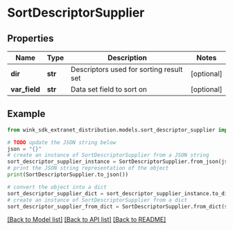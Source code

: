 # SortDescriptorSupplier


## Properties

Name | Type | Description | Notes
------------ | ------------- | ------------- | -------------
**dir** | **str** | Descriptors used for sorting result set | [optional] 
**var_field** | **str** | Data set field to sort on | [optional] 

## Example

```python
from wink_sdk_extranet_distribution.models.sort_descriptor_supplier import SortDescriptorSupplier

# TODO update the JSON string below
json = "{}"
# create an instance of SortDescriptorSupplier from a JSON string
sort_descriptor_supplier_instance = SortDescriptorSupplier.from_json(json)
# print the JSON string representation of the object
print(SortDescriptorSupplier.to_json())

# convert the object into a dict
sort_descriptor_supplier_dict = sort_descriptor_supplier_instance.to_dict()
# create an instance of SortDescriptorSupplier from a dict
sort_descriptor_supplier_from_dict = SortDescriptorSupplier.from_dict(sort_descriptor_supplier_dict)
```
[[Back to Model list]](../README.md#documentation-for-models) [[Back to API list]](../README.md#documentation-for-api-endpoints) [[Back to README]](../README.md)


